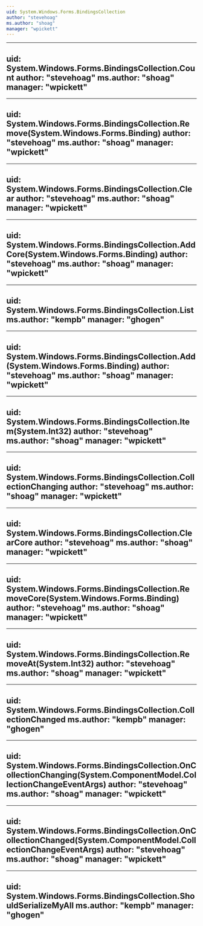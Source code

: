 ```yaml
---
uid: System.Windows.Forms.BindingsCollection
author: "stevehoag"
ms.author: "shoag"
manager: "wpickett"
---
```


---
uid: System.Windows.Forms.BindingsCollection.Count
author: "stevehoag"
ms.author: "shoag"
manager: "wpickett"
---

---
uid: System.Windows.Forms.BindingsCollection.Remove(System.Windows.Forms.Binding)
author: "stevehoag"
ms.author: "shoag"
manager: "wpickett"
---

---
uid: System.Windows.Forms.BindingsCollection.Clear
author: "stevehoag"
ms.author: "shoag"
manager: "wpickett"
---

---
uid: System.Windows.Forms.BindingsCollection.AddCore(System.Windows.Forms.Binding)
author: "stevehoag"
ms.author: "shoag"
manager: "wpickett"
---

---
uid: System.Windows.Forms.BindingsCollection.List
ms.author: "kempb"
manager: "ghogen"
---

---
uid: System.Windows.Forms.BindingsCollection.Add(System.Windows.Forms.Binding)
author: "stevehoag"
ms.author: "shoag"
manager: "wpickett"
---

---
uid: System.Windows.Forms.BindingsCollection.Item(System.Int32)
author: "stevehoag"
ms.author: "shoag"
manager: "wpickett"
---

---
uid: System.Windows.Forms.BindingsCollection.CollectionChanging
author: "stevehoag"
ms.author: "shoag"
manager: "wpickett"
---

---
uid: System.Windows.Forms.BindingsCollection.ClearCore
author: "stevehoag"
ms.author: "shoag"
manager: "wpickett"
---

---
uid: System.Windows.Forms.BindingsCollection.RemoveCore(System.Windows.Forms.Binding)
author: "stevehoag"
ms.author: "shoag"
manager: "wpickett"
---

---
uid: System.Windows.Forms.BindingsCollection.RemoveAt(System.Int32)
author: "stevehoag"
ms.author: "shoag"
manager: "wpickett"
---

---
uid: System.Windows.Forms.BindingsCollection.CollectionChanged
ms.author: "kempb"
manager: "ghogen"
---

---
uid: System.Windows.Forms.BindingsCollection.OnCollectionChanging(System.ComponentModel.CollectionChangeEventArgs)
author: "stevehoag"
ms.author: "shoag"
manager: "wpickett"
---

---
uid: System.Windows.Forms.BindingsCollection.OnCollectionChanged(System.ComponentModel.CollectionChangeEventArgs)
author: "stevehoag"
ms.author: "shoag"
manager: "wpickett"
---

---
uid: System.Windows.Forms.BindingsCollection.ShouldSerializeMyAll
ms.author: "kempb"
manager: "ghogen"
---

